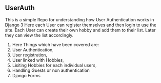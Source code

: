 ## UserAuth
This is a simple Repo for understanding how User Authentication works in Django 3
Here each User can register themselves and then login to use the site.
Each User can create their own hobby and add them to their list. Later they can view the list accordingly.

1. Here Things which have been covered are:
2. User Authentication,
3. User registration,
4. User linked with Hobbies,
5. Lisiting Hobbies for each individual users,
6. Handling Guests or non authentication
7. Django Forms
